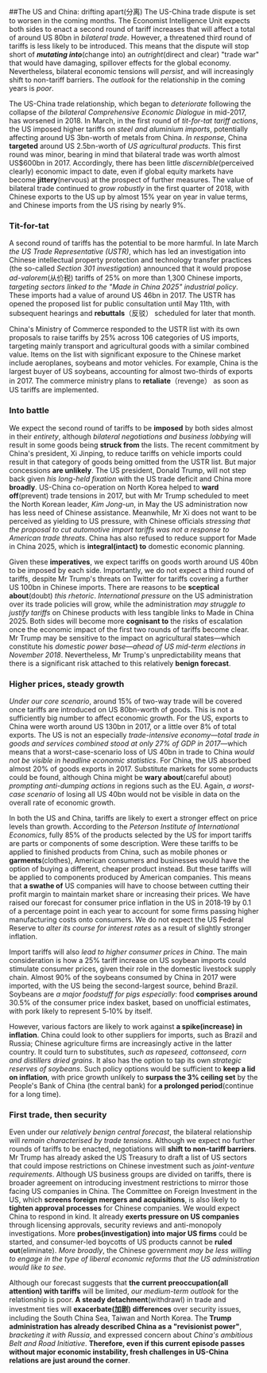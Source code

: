 ##The US and China: drifting apart(分离)
The US-China trade dispute is set to worsen in the coming months. The Economist Intelligence Unit expects both sides to enact a second round of tariff increases that will affect a total of around US 80bn in *bilateral trade*. However, a threatened third round of tariffs is less likely to be introduced. This means that the dispute will stop short of ***mutating into***(change into) an *outright*(direct and clear) "trade war" that would have damaging, spillover effects for the global economy. Nevertheless, bilateral economic tensions will *persist*, and will increasingly shift to non-tariff barriers. The *outlook* for the relationship in the coming years is *poor*.

The US-China trade relationship, which began to *deteriorate* following the collapse of *the bilateral Comprehensive Economic Dialogue* in mid-2017, has worsened in 2018. In March, in the first round of *tit-for-tat tariff actions*, the US imposed higher tariffs on *steel and aluminium imports*, potentially affecting around US 3bn-worth of metals from China. *In response*, China **targeted** around US 2.5bn-worth of *US agricultural products*. This first round was minor, bearing in mind that bilateral trade was worth almost US$600bn in 2017. Accordingly, there has been little *discernible*(perceived clearly) economic impact to date, even if global equity markets have become **jittery**(nervous) at the prospect of further measures. The value of bilateral trade continued to *grow robustly* in the first quarter of 2018, with Chinese exports to the US up by almost 15% year on year in value terms, and Chinese imports from the US rising by nearly 9%.

### Tit-for-tat

A second round of tariffs has the potential to be more harmful. In late March *the US Trade Representative (USTR)*, which has led an investigation into Chinese intellectual property protection and technology transfer practices (the so-called *Section 301 investigation*) announced that it would propose *ad-valorem*(从价税) tariffs of 25% on more than 1,300 Chinese imports, *targeting sectors linked to the "Made in China 2025" industrial policy*. These imports had a value of around US 46bn in 2017. The USTR has opened the proposed list for public consultation until May 11th, with subsequent hearings and **rebuttals**（反驳） scheduled for later that month.

China's Ministry of Commerce responded to the USTR list with its own proposals to raise tariffs by 25% across 106 categories of US imports, targeting mainly transport and agricultural goods with a similar combined value. Items on the list with significant exposure to the Chinese market include aeroplanes, soybeans and motor vehicles. For example, China is the largest buyer of US soybeans, accounting for almost two-thirds of exports in 2017. The commerce ministry plans to **retaliate**（revenge） as soon as US tariffs are implemented.

### Into battle

We expect the second round of tariffs to be **imposed** by both sides almost in their *entirety*, although *bilateral negotiations and business lobbying* will result in some goods being **struck from** the lists. The recent commitment by China's president, Xi Jinping, to reduce tariffs on vehicle imports could result in that category of goods being omitted from the USTR list. But major concessions **are unlikely**. The US president, Donald Trump, will not step back given *his long-held fixation* with the US trade deficit and China more **broadly**. US-China co-operation on North Korea helped to **ward off**(prevent) trade tensions in 2017, but with Mr Trump scheduled to meet the North Korean leader, *Kim Jong-un*, in May the US administration now has less need of Chinese assistance. Meanwhile, Mr Xi does not want to be perceived as yielding to US pressure, with Chinese officials *stressing that the proposal to cut automotive import tariffs was not a response to American trade threats*. China has also refused to reduce support for Made in China 2025, which is **integral(intact) to** domestic economic planning.

Given these **imperatives**, we expect tariffs on goods worth around US 40bn to be imposed by each side. Importantly, we do not expect a third round of tariffs, despite Mr Trump's threats on Twitter for tariffs covering a further US 100bn in Chinese imports. There are reasons to be **sceptical about**(doubt) *this rhetoric*. *International pressure* on the US administration over its trade policies will grow, while the administration *may struggle to justify tariffs* on Chinese products with less tangible links to Made in China 2025. Both sides will become more **cognisant to** the risks of escalation once the economic impact of the first two rounds of tariffs become clear. Mr Trump may be sensitive to the impact on agricultural states—which constitute his *domestic power base—ahead of US mid-term elections in November 2018*. Nevertheless, Mr Trump's unpredictability means that there is a significant risk attached to this relatively **benign forecast**.

### Higher prices, steady growth

*Under our core scenario*, around 15% of two-way trade will be covered once tariffs are introduced on US 80bn-worth of goods. This is not a sufficiently big number to affect economic growth. For the US, exports to China were worth around US 130bn in 2017, or a little over 8% of total exports. The US is not an especially *trade-intensive economy—total trade in goods and services combined stood at only 27% of GDP in 2017*—which means that a worst-case-scenario loss of US 40bn in trade to China *would not be visible in headline economic statistics*. For China, the US absorbed almost 20% of goods exports in 2017. Substitute markets for some products could be found, although China might be **wary about**(careful about) *prompting anti-dumping actions* in regions such as the EU. Again, *a worst-case scenario* of losing all US 40bn would not be visible in data on the overall rate of economic growth.

In both the US and China, tariffs are likely to exert a stronger effect on price levels than growth. According to the *Peterson Institute of International Economics*, fully 85% of the products selected by the US for import tariffs are parts or components of some description. Were these tariffs to be applied to finished products from China, such as mobile phones or **garments**(clothes), American consumers and businesses would have the option of buying a different, cheaper product instead. But these tariffs will be applied to components produced by American companies. This means that **a swathe of** US companies will have to choose between cutting their profit margin to maintain market share or increasing their prices. We have raised our forecast for consumer price inflation in the US in 2018‑19 by 0.1 of a percentage point in each year to account for some firms passing higher manufacturing costs onto consumers. We do not expect the US Federal Reserve to *alter its course for interest rates* as a result of slightly stronger inflation.

Import tariffs will also *lead to higher consumer prices in China*. The main consideration is how a 25% tariff increase on US soybean imports could stimulate consumer prices, given their role in the domestic livestock supply chain. Almost 90% of the soybeans consumed by China in 2017 were imported, with the US being the second-largest source, behind Brazil. Soybeans are *a major foodstuff for pigs especially*: food **comprises around** 30.5% of the consumer price index basket, based on unofficial estimates, with pork likely to represent 5‑10% by itself.

However, various factors are likely to work against **a spike(increase) in inflation**. China could look to other suppliers for imports, such as Brazil and Russia; Chinese agriculture firms are increasingly active in the latter country. It could turn to substitutes, *such as rapeseed, cottonseed, corn and distillers dried grains*. It also has the option to tap its own *strategic reserves of soybeans*. Such policy options would be sufficient to **keep a lid on inflation**, with price growth unlikely to **surpass the 3% ceiling set** by the People's Bank of China (the central bank) for **a prolonged period**(continue for a long time).

### First trade, then security

Even under our *relatively benign central forecast*, the bilateral relationship will *remain characterised by trade tensions*. Although we expect no further rounds of tariffs to be enacted, negotiations will **shift to non-tariff barriers**. Mr Trump has already asked the US Treasury to draft a list of US sectors that could impose restrictions on Chinese investment such as *joint-venture requirements*. Although US business groups are divided on tariffs, there is broader agreement on introducing investment restrictions to mirror those facing US companies in China. The Committee on Foreign Investment in the US, which **screens foreign mergers and acquisitions**, is also likely to **tighten approval processes** for Chinese companies. We would expect China to respond in kind. It already **exerts pressure on US companies** through licensing approvals, security reviews and anti-monopoly investigations. More **probes(investigation) into major US firms** could be started, and consumer-led boycotts of US products cannot be **ruled out**(eliminate). *More broadly*, the Chinese government *may be less willing to engage in the type of liberal economic reforms that the US administration would like to see*.

Although our forecast suggests that **the current preoccupation(all attention) with tariffs** will be limited, *our medium-term outlook* for the relationship is poor. **A steady detachment**(withdrawl) in trade and investment ties will **exacerbate(加剧) differences** over security issues, including the South China Sea, Taiwan and North Korea. The **Trump administration has already described China as a "revisionist power"**, *bracketing it with Russia*, and expressed concern about *China's ambitious Belt and Road Initiative*. **Therefore, even if this current episode passes without major economic instability, fresh challenges in US-China relations are just around the corner**.

